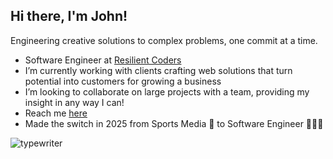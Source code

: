 ## Hi there, I'm John!

Engineering creative solutions to complex problems, one commit at a time.

- Software Engineer at [Resilient Coders](https://www.resilientcoders.org/)
- I’m currently working with clients crafting web solutions that turn potential into customers for growing a business
- I’m looking to collaborate on large projects with a team, providing my insight in any way I can!
- Reach me [here](mailto:John.zapata0313@gmail.com) 
- Made the switch in 2025 from Sports Media 🏈 to Software Engineer 🧑🏽‍💻

![typewriter](https://github.com/user-attachments/assets/d0830159-9f58-4b73-b4f4-361d583772e5)
